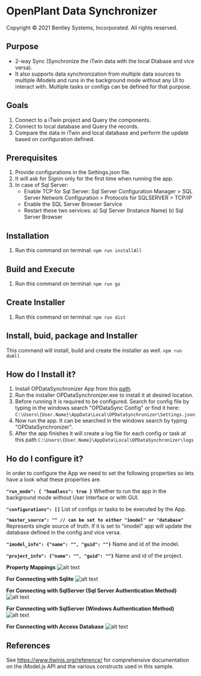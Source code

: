 # OpenPlant Data Synchronizer

Copyright © 2021 Bentley Systems, Incorporated. All rights reserved.


## Purpose
* 2-way Sync (Synchronize the iTwin data with the local Dtabase and vice versa).
* It also supports data synchronization from multiple data sources to multiple iModels and runs in the background mode without any UI to interact with.
Multiple tasks or configs can be defined for that purpose.

## Goals

1. Connect to a iTwin project and Query the components.
2. Connect to local database and Query the records.
3. Compare the data in iTwin and local database and perform the update based on configuration defined.

## Prerequisites

1. Provide configurations in the Settings.json file.
2. It will ask for Signin only for the first time when running the app.
3. In case of Sql Server:
   - Enable TCP for Sql Server: Sql Server Configuration Manager > SQL Server Network Configuration > Protocols for SQLSERVER > TCP/IP
   - Enable the SQL Server Browser Service
   - Restart these two services: a) Sql Server (Instance Name) b) Sql Server Browser

## Installation
1. Run this command on terminal: `npm run installAll`

## Build and Execute
1. Run this command on terminal: `npm run go`

## Create Installer
1. Run this command on terminal: `npm run dist`

## Install, buid, package and Installer
This command will install, build and create the installer as well.
`npm run doAll`

## How do I Install it?
1. Install OPDataSynchronizer App from this [path](https://autoupdatecdn.bentley.com/opide/OPDataSynchronizer.exe).
2. Run the installer OPDataSynchronizer.exe to install it at desired location.
3. Before running it is required to be configured. Search for config file by typing in the windows search "OPDataSync Config" or find it here:
`C:\Users\{User.Name}\AppData\Local\OPDataSynchronizer\Settings.json`
4. Now run the app. It can be searched in the windows search by typing "OPDataSynchronizer".
5. After the app finishes it will create a log file for each config or task at this path `C:\Users\{User.Name}\AppData\Local\OPDataSynchronizer\logs`

## Ho do I configure it?

In order to configure the App we need to set the following properties so lets have a look what these properties are.

**`"run_mode": { "headless": true }`**
Whether to run the app in the background mode without User Interface or with GUI.

**`"configurations": []`**
List of configs or tasks to be executed by the App.

**`"master_source": "" // can be set to either "imodel" or "database"`**
Represents single source of truth. If it is set to "imodel" app will update the database defined in the config and vice versa.

**`"imodel_info": {"name": "", "guid": ""}`**
Name and id of the imodel.

**`"project_info": {"name": "", "guid": ""}`**
Name and id of the project.

**Property Mappings**
![alt text](../../media/ecClassmap.PNG)

**For Connecting with Sqlite**
![alt text](../../media/sqliteConfig.PNG)
	 
**For Connecting with SqlServer (Sql Server Authentication Method)**
![alt text](../../media/sqlServer1.PNG)

**For Connecting with SqlServer (Windows Authentication Method)**
![alt text](../../media/sqlServer2.PNG)

**For Connecting with Access Database**
![alt text](../../media/accessDb.PNG)

## References
See https://www.itwinjs.org/reference/ for comprehensive documentation on the iModel.js API and the various constructs used in this sample.


